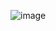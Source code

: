 ![image](https://user-images.githubusercontent.com/33375292/192140232-30d60299-5f79-4dfc-9999-0ba4211c4ac3.png)
